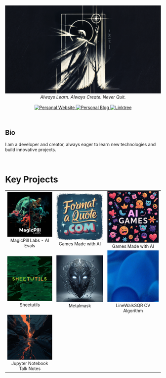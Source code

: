 <p align="center">
    <img src="2025_theme_wp_720.png" />
    <br />
    <i>
    Always Learn. Always Create. Never Quit.
    </i>
    <br />
    <br />
    <a href="https://robbyboney.com/">
        <img
            src="https://img.shields.io/badge/Website-black?color=black&style=for-the-badge&logo=Vercel"
            alt="Personal Website"
        />
    </a>
    <a href="https://medium.com/@robbyb_77782">
        <img
            src="https://img.shields.io/badge/Blog-black?color=black&style=for-the-badge&logo=Medium"
            alt="Personal Blog"
        />
    </a>
    <a href="https://linktr.ee/robbyboney">
        <img
            src="https://img.shields.io/badge/Linktree-black?style=for-the-badge&logo=Linktree"
            alt="Linktree"
        />
    </a>
</p>
<br>

## Bio

I am a developer and creator, always eager to learn new technologies and build innovative projects.

<br>


# Key Projects

<table align="center">
  <tr>
    <td align="center">
      <a href="https://magicpilllabs.com/">
        <img src="./images/mpl.png" alt="MagicPill Labs">
      </a>
      <br>MagicPill Labs - AI Evals
    </td>
    <td align="center">
      <a href="https://formataquote.com/">
        <img src="./images/formataquote_img.png" alt="Games Made with AI">
      </a>
      <br>Games Made with AI
    </td>
    <td align="center">
      <a href="https://harmonichemispheres.github.io/AI-Built-Games/">
        <img src="./images/ai_games.png" alt="Games Made with AI">
      </a>
      <br>Games Made with AI
    </td>
  </tr>
  <tr>
    <td align="center">
      <a href="https://github.com/HarmonicHemispheres/sheetutils/">
        <img src="./images/sheetutils.png" alt="sheetutils">
      </a>
      <br>Sheetutils
    </td>
    <td align="center">
      <a href="https://github.com/HarmonicHemispheres/rb_helpers">
        <img src="./images/metalmask.png" alt="Helper Script Templates">
      </a>
      <br>Metalmask
    </td>
    <td align="center">
      <a href="https://github.com/HarmonicHemispheres/linewalksqr-paper">
        <img src="./images/linewalksqr.png" alt="LineWalkSQR">
      </a>
      <br>LineWalkSQR CV Algorithm
    </td>
  </tr>
  <tr>
    <td align="center">
    <a href="https://github.com/HarmonicHemispheres/JupyterianSnakeInvasion">
      <img src="./images/unknown.png" alt="Jupyter Notebook Talk Notes">
    </a>
    <br>Jupyter Notebook Talk Notes
  </td>
  </tr>
</table>